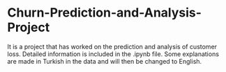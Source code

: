 # Churn-Prediction-and-Analysis-Project
It is a project that has worked on the prediction and analysis of customer loss. 
Detailed information is included in the .ipynb file. 
Some explanations are made in Turkish in the data and will then be changed to English.
